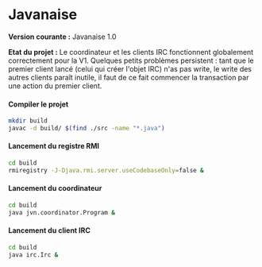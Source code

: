 # Javanaise

**Version courante :** Javanaise 1.0

**Etat du projet :** Le coordinateur et les clients IRC fonctionnent globalement correctement pour la V1.
Quelques petits problèmes persistent : tant que le premier client lancé (celui qui créer l'objet IRC) n'as pas write, le write des autres clients paraît inutile, il faut de ce fait commencer la transaction par une action du premier client.

#### Compiler le projet
```sh
mkdir build
javac -d build/ $(find ./src -name "*.java")
```


#### Lancement du registre RMI
```sh
cd build
rmiregistry -J-Djava.rmi.server.useCodebaseOnly=false &
```

#### Lancement du coordinateur
```sh
cd build
java jvn.coordinator.Program &
```

#### Lancement du client IRC
```sh
cd build
java irc.Irc &
```
